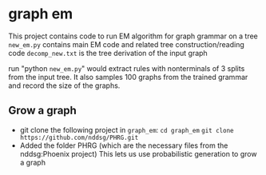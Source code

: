 # graph em

This project contains code to run EM algorithm for graph grammar on a tree
`new_em.py` contains main EM code and related tree construction/reading code
`decomp_new.txt` is the tree derivation of the input graph

run "python `new_em.py`" would extract rules with nonterminals of 3 splits from the input tree. It also samples 100 graphs from the trained grammar and record the size of the graphs. 


## Grow a graph
- git clone the following project in `graph_em`: 
	`cd graph_em`
	`git clone https://github.com/nddsg/PHRG.git`
- Added the folder PHRG (which are the necessary files from the nddsg:Phoenix project) 
  This lets us use probabilistic generation to grow a graph

